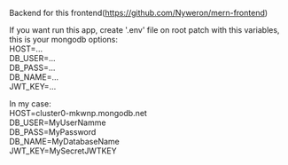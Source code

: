 Backend for this frontend(https://github.com/Nyweron/mern-frontend)  
  
If you want run this app, create '.env' file on root patch with this variables, this is your mongodb options:  
HOST=...  
DB_USER=...  
DB_PASS=...  
DB_NAME=...  
JWT_KEY=...  
  
In my case:  
HOST=cluster0-mkwnp.mongodb.net  
DB_USER=MyUserNamme  
DB_PASS=MyPassword  
DB_NAME=MyDatabaseName  
JWT_KEY=MySecretJWTKEY  
